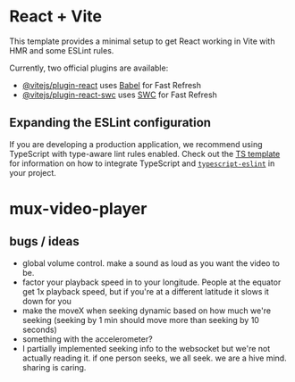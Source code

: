 # React + Vite

This template provides a minimal setup to get React working in Vite with HMR and some ESLint rules.

Currently, two official plugins are available:

- [@vitejs/plugin-react](https://github.com/vitejs/vite-plugin-react/blob/main/packages/plugin-react) uses [Babel](https://babeljs.io/) for Fast Refresh
- [@vitejs/plugin-react-swc](https://github.com/vitejs/vite-plugin-react/blob/main/packages/plugin-react-swc) uses [SWC](https://swc.rs/) for Fast Refresh

## Expanding the ESLint configuration

If you are developing a production application, we recommend using TypeScript with type-aware lint rules enabled. Check out the [TS template](https://github.com/vitejs/vite/tree/main/packages/create-vite/template-react-ts) for information on how to integrate TypeScript and [`typescript-eslint`](https://typescript-eslint.io) in your project.

# mux-video-player

## bugs / ideas

* global volume control. make a sound as loud as you want the video to be.
* factor your playback speed in to your longitude. People at the equator get 1x playback speed, but if you're at a different latitude it slows it down for you
* make the moveX when seeking dynamic based on how much we're seeking (seeking by 1 min should move more than seeking by 10 seconds)
* something with the accelerometer?
* I partially implemented seeking info to the websocket but we're not actually reading it. if one person seeks, we all seek. we are a hive mind. sharing is caring.

